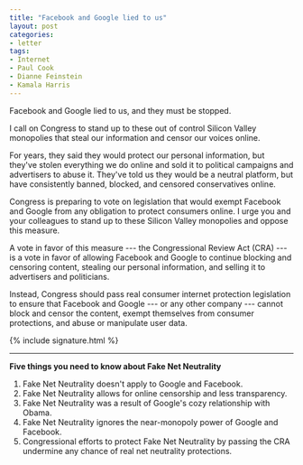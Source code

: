```yaml
---
title: "Facebook and Google lied to us"
layout: post
categories:
- letter
tags:
- Internet
- Paul Cook
- Dianne Feinstein
- Kamala Harris
---
```


Facebook and Google lied to us, and they must be stopped.

I call on Congress to stand up to these out of control Silicon Valley monopolies that steal our information and censor our voices online.

For years, they said they would protect our personal information, but they've stolen everything we do online and sold it to political campaigns and advertisers to abuse it. They've told us they would be a neutral platform, but have consistently banned, blocked, and censored conservatives online.

Congress is preparing to vote on legislation that would exempt Facebook and Google from any obligation to protect consumers online. I urge you and your colleagues to stand up to these Silicon Valley monopolies and oppose this measure.

A vote in favor of this measure --- the Congressional Review Act (CRA) --- is a vote in favor of allowing Facebook and Google to continue blocking and censoring content, stealing our personal information, and selling it to advertisers and politicians.

Instead, Congress should pass real consumer internet protection legislation to ensure that Facebook and Google --- or any other company --- cannot block and censor the content, exempt themselves from consumer protections, and abuse or manipulate user data.

{% include signature.html %}

---

**Five things you need to know about Fake Net Neutrality**

1. Fake Net Neutrality doesn't apply to Google and Facebook.
2. Fake Net Neutrality allows for online censorship and less transparency.
3. Fake Net Neutrality was a result of Google's cozy relationship with Obama.
4. Fake Net Neutrality ignores the near-monopoly power of Google and Facebook.
5. Congressional efforts to protect Fake Net Neutrality by passing the CRA undermine any chance of real net neutrality protections.